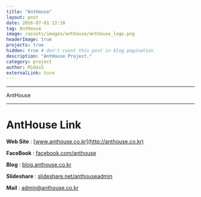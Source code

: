 ```yaml
---
title: "AntHouse"
layout: post
date: 2016-07-01 22:10
tag: AntHouse
image: /assets/images/anthouse/anthouse_logo.png
headerImage: true
projects: true
hidden: true # don't count this post in blog pagination
description: "AntHouse Project."
category: project
author: MidasS
externalLink: ture
---
```


---

AntHouse

---

# AntHouse Link

**Web Site** : [www.anthouse.co.kr](http://anthouse.co.kr)

**FaceBook** : [facebook.com/anthouse](http://fb.com/anthouse)

**Blog** : [blog.anthouse.co.kr](http://blog.anthouse.co.kr)

**Slideshare** : [slideshare.net/anthouseadmin](http://www.slideshare.net/anthouseadmin)

**Mail** : admin@anthouse.co.kr
